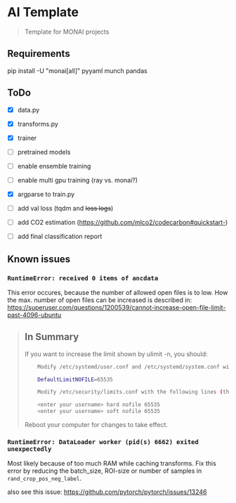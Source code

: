 # AI Template
 > Template for MONAI projects
 
 ## Requirements
 pip install -U "monai[all]" pyyaml munch pandas
 
 
 ## ToDo
 
 - [x] data.py  
 - [x] transforms.py  
 - [x] trainer   
 - [ ] pretrained models  
 - [ ] enable ensemble training  
 - [ ] enable multi gpu training (ray vs. monai?)  
 - [x] argparse to train.py
 - [ ] add val loss (tqdm and ~~loss logs~~)
 - [ ] add CO2 estimation (https://github.com/mlco2/codecarbon#quickstart-)
 - [ ] add final classification report



## Known issues

### `RuntimeError: received 0 items of ancdata`
This error occures, because the number of allowed open files is to low. 
How the max. number of open files can be increased is described in: https://superuser.com/questions/1200539/cannot-increase-open-file-limit-past-4096-ubuntu

> ## In Summary
> If you want to increase the limit shown by ulimit -n, you should:
>     
> ```bash
>     Modify /etc/systemd/user.conf and /etc/systemd/system.conf with the following line (this takes care of graphical login):
>
>     DefaultLimitNOFILE=65535
>
>     Modify /etc/security/limits.conf with the following lines (this takes care of non-GUI login):
>
>     <enter your username> hard nofile 65535
>     <enter your username> soft nofile 65535
> ```
>  
>  
>    Reboot your computer for changes to take effect.
 
### `RuntimeError: DataLoader worker (pid(s) 6662) exited unexpectedly`
Most likely because of too much RAM while caching transforms. Fix this error by reducing the batch_size, ROI-size or number of samples in `rand_crop_pos_neg_label`.
 
also see this issue:  https://github.com/pytorch/pytorch/issues/13246

